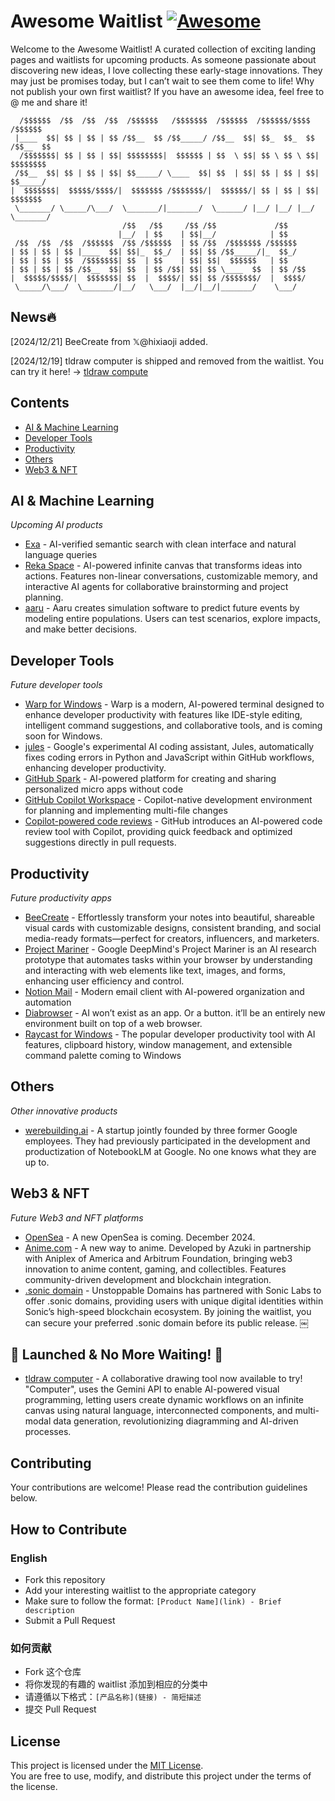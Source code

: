 # Awesome Waitlist [![Awesome](https://awesome.re/badge-flat.svg)](https://awesome.re)

Welcome to the Awesome Waitlist! A curated collection of exciting landing pages and waitlists for upcoming products. As someone passionate about discovering new ideas, I love collecting these early-stage innovations. They may just be promises today, but I can’t wait to see them come to life! Why not publish your own first waitlist? If you have an awesome idea, feel free to @ me and share it!

```
  /$$$$$$  /$$  /$$  /$$  /$$$$$$   /$$$$$$$  /$$$$$$  /$$$$$$/$$$$   /$$$$$$ 
 |____  $$| $$ | $$ | $$ /$$__  $$ /$$_____/ /$$__  $$| $$_  $$_  $$ /$$__  $$
  /$$$$$$$| $$ | $$ | $$| $$$$$$$$|  $$$$$$ | $$  \ $$| $$ \ $$ \ $$| $$$$$$$$
 /$$__  $$| $$ | $$ | $$| $$_____/ \____  $$| $$  | $$| $$ | $$ | $$| $$_____/
|  $$$$$$$|  $$$$$/$$$$/|  $$$$$$$ /$$$$$$$/|  $$$$$$/| $$ | $$ | $$|  $$$$$$$
 \_______/ \_____/\___/  \_______/|_______/  \______/ |__/ |__/ |__/ \_______/                                                      
                         /$$   /$$     /$$ /$$             /$$                
                        |__/  | $$    | $$|__/            | $$                
 /$$  /$$  /$$  /$$$$$$  /$$ /$$$$$$  | $$ /$$  /$$$$$$$ /$$$$$$              
| $$ | $$ | $$ |____  $$| $$|_  $$_/  | $$| $$ /$$_____/|_  $$_/              
| $$ | $$ | $$  /$$$$$$$| $$  | $$    | $$| $$|  $$$$$$   | $$                
| $$ | $$ | $$ /$$__  $$| $$  | $$ /$$| $$| $$ \____  $$  | $$ /$$            
|  $$$$$/$$$$/|  $$$$$$$| $$  |  $$$$/| $$| $$ /$$$$$$$/  |  $$$$/            
 \_____/\___/  \_______/|__/   \___/  |__/|__/|_______/    \___/              
```

## News🔥

[2024/12/21] BeeCreate from 𝕏@hixiaoji added.

[2024/12/19] tldraw computer is shipped and removed from the waitlist. You can try it here! -> [tldraw compute](https://computer.tldraw.com/)

## Contents

- [AI & Machine Learning](#ai--machine-learning)
- [Developer Tools](#developer-tools)
- [Productivity](#productivity)
- [Others](#others)
- [Web3 & NFT](#web3--nft)

## AI & Machine Learning

*Upcoming AI products*

- [Exa](https://exa.ai/websets) - AI-verified semantic search with clean interface and natural language queries
- [Reka Space](https://www.reka.ai/space) - AI-powered infinite canvas that transforms ideas into actions. Features non-linear conversations, customizable memory, and interactive AI agents for collaborative brainstorming and project planning.
- [aaru](https://aaruaaru.com/) - Aaru creates simulation software to predict future events by modeling entire populations. Users can test scenarios, explore impacts, and make better decisions. 

## Developer Tools

*Future developer tools*

- [Warp for Windows](https://www.windows-when.com/) - Warp is a modern, AI-powered terminal designed to enhance developer productivity with features like IDE-style editing, intelligent command suggestions, and collaborative tools, and is coming soon for Windows.
- [jules](https://labs.google.com/jules/waitlist) - Google's experimental AI coding assistant, Jules, automatically fixes coding errors in Python and JavaScript within GitHub workflows, enhancing developer productivity.
- [GitHub Spark](https://github.com/github_spark_waitlist_signup/join) - AI-powered platform for creating and sharing personalized micro apps without code
- [GitHub Copilot Workspace](https://github.com/github-copilot/workspace_waitlist_signup/join) - Copilot-native development environment for planning and implementing multi-file changes
- [Copilot-powered code reviews](https://github.com/github-copilot/code-review-waitlist) - GitHub introduces an AI-powered code review tool with Copilot, providing quick feedback and optimized suggestions directly in pull requests.

## Productivity

*Future productivity apps*

- [BeeCreate](https://beecreate.io/) - Effortlessly transform your notes into beautiful, shareable visual cards with customizable designs, consistent branding, and social media-ready formats—perfect for creators, influencers, and marketers.
- [Project Mariner](https://deepmind.google/technologies/project-mariner/) - Google DeepMind's Project Mariner is an AI research prototype that automates tasks within your browser by understanding and interacting with web elements like text, images, and forms, enhancing user efficiency and control.
- [Notion Mail](https://www.notion.com/product/mail) - Modern email client with AI-powered organization and automation
- [Diabrowser](https://www.diabrowser.com/) - AI won’t exist as an app. Or a button. it’ll be an entirely new environment built on top of a web browser.
- [Raycast for Windows](https://www.raycast.com/windows) - The popular developer productivity tool with AI features, clipboard history, window management, and extensible command palette coming to Windows

## Others

*Other innovative products*

- [werebuilding.ai](https://werebuilding.ai/) - A startup jointly founded by three former Google employees. They had previously participated in the development and productization of NotebookLM at Google. No one knows what they are up to.

## Web3 & NFT

*Future Web3 and NFT platforms*

- [OpenSea](https://opensea.io/waitlist) - A new OpenSea is coming. December 2024.
- [Anime.com](https://www.anime.com/) - A new way to anime. Developed by Azuki in partnership with Aniplex of America and Arbitrum Foundation, bringing web3 innovation to anime content, gaming, and collectibles. Features community-driven development and blockchain integration.
- [.sonic domain](https://get.unstoppabledomains.com/sonic-waitlist/) - Unstoppable Domains has partnered with Sonic Labs to offer .sonic domains, providing users with unique digital identities within Sonic’s high-speed blockchain ecosystem. By joining the waitlist, you can secure your preferred .sonic domain before its public release. ￼

## 🎉 Launched & No More Waiting! 🚀
- [tldraw computer](https://computer.tldraw.com/) - A collaborative drawing tool now available to try! "Computer", uses the Gemini API to enable AI-powered visual programming, letting users create dynamic workflows on an infinite canvas using natural language, interconnected components, and multi-modal data generation, revolutionizing diagramming and AI-driven processes.


## Contributing

Your contributions are welcome! Please read the contribution guidelines below.

## How to Contribute

### English
- Fork this repository
- Add your interesting waitlist to the appropriate category
- Make sure to follow the format: `[Product Name](link) - Brief description`
- Submit a Pull Request

### 如何贡献

- Fork 这个仓库
- 将你发现的有趣的 waitlist 添加到相应的分类中
- 请遵循以下格式：`[产品名称](链接) - 简短描述`
- 提交 Pull Request

## License
This project is licensed under the [MIT License](./LICENSE).  
You are free to use, modify, and distribute this project under the terms of the license.
